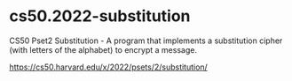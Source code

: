 # cs50.2022-substitution
CS50 Pset2 Substitution - A program that implements a substitution cipher (with letters of the alphabet) to encrypt a message.

https://cs50.harvard.edu/x/2022/psets/2/substitution/
